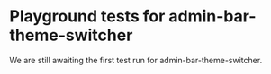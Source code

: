 # Playground tests for admin-bar-theme-switcher
We are still awaiting the first test run for admin-bar-theme-switcher.
